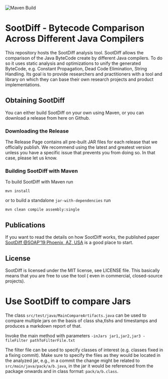 ![Maven Build](https://github.com/secure-software-engineering/sootdiff/actions/workflows/maven.yml/badge.svg)

# SootDiff - Bytecode Comparison Across Different Java Compilers

This repository hosts the SootDiff analysis tool. SootDiff allows the comparison of the Java ByteCode create by
different Java compilers. To do so it uses static analysis and optimizations to unify the generated ByteCode, e.g.
Constant Propagation, Dead Code Elimination, String Handling. Its goal is to provide researchers and practitioners with
a tool and library on which they can base their own research projects and product implementations.

## Obtaining SootDiff

You can either build SootDiff on your own using Maven, or you can download a release from here on Github.

### Downloading the Release

The Release Page contains all pre-built JAR files for each release that we officially publish. We recommend using the
latest and greatest version unless you have a specific issue that prevents you from doing so. In that case, please let
us know.

### Building SootDiff with Maven

To build SootDiff with Maven run
```
mvn install
```

or to build a standalone `jar-with-dependencies` run
```
mvn clean compile assembly:single
```

## Publications

If you want to read the details on how SootDiff works, the published
paper [SootDiff @SOAP'19,Phoenix, AZ, USA](https://dl.acm.org/citation.cfm?id=3329966) is a good place to start.

## License

SootDiff is licensed under the MIT license, see LICENSE file. This basically means that you are free to use the tool (
even in commercial, closed-source projects).

# Use SootDiff to compare Jars

The class `src/test/java/MainCompareArtifacts.java` can be used to compare multiple jars on the basis of class sha,tlshs
and timestamps and produces a markdown report of that.

Invoke the main method with parameters `-inJars jar1,jar2,jar3 -fileFilter pathToFilterFile.txt`

The filter file can be used to specify classes of interest (e.g. classes fixed in a fixing commit). Make sure to specify
the files as they would be located in the analyzed jar, e.g., in a commit the change might be related
to `src/main/java/pack/a/b.java`, in the jar it would be referenced from the package onwards and in class
format: `pack/a/b.class`. 